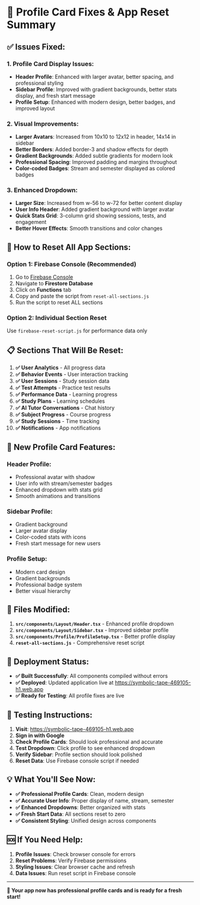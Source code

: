# 🎯 Profile Card Fixes & App Reset Summary

## ✅ **Issues Fixed:**

### **1. Profile Card Display Issues:**
- **Header Profile**: Enhanced with larger avatar, better spacing, and professional styling
- **Sidebar Profile**: Improved with gradient backgrounds, better stats display, and fresh start message
- **Profile Setup**: Enhanced with modern design, better badges, and improved layout

### **2. Visual Improvements:**
- **Larger Avatars**: Increased from 10x10 to 12x12 in header, 14x14 in sidebar
- **Better Borders**: Added border-3 and shadow effects for depth
- **Gradient Backgrounds**: Added subtle gradients for modern look
- **Professional Spacing**: Improved padding and margins throughout
- **Color-coded Badges**: Stream and semester displayed as colored badges

### **3. Enhanced Dropdown:**
- **Larger Size**: Increased from w-56 to w-72 for better content display
- **User Info Header**: Added gradient background with larger avatar
- **Quick Stats Grid**: 3-column grid showing sessions, tests, and engagement
- **Better Hover Effects**: Smooth transitions and color changes

## 🚀 **How to Reset All App Sections:**

### **Option 1: Firebase Console (Recommended)**
1. Go to [Firebase Console](https://console.firebase.google.com/project/symbolic-tape-469105-h1)
2. Navigate to **Firestore Database**
3. Click on **Functions** tab
4. Copy and paste the script from `reset-all-sections.js`
5. Run the script to reset ALL sections

### **Option 2: Individual Section Reset**
Use `firebase-reset-script.js` for performance data only

## 📋 **Sections That Will Be Reset:**

1. **✅ User Analytics** - All progress data
2. **✅ Behavior Events** - User interaction tracking
3. **✅ User Sessions** - Study session data
4. **✅ Test Attempts** - Practice test results
5. **✅ Performance Data** - Learning progress
6. **✅ Study Plans** - Learning schedules
7. **✅ AI Tutor Conversations** - Chat history
8. **✅ Subject Progress** - Course progress
9. **✅ Study Sessions** - Time tracking
10. **✅ Notifications** - App notifications

## 🎨 **New Profile Card Features:**

### **Header Profile:**
- Professional avatar with shadow
- User info with stream/semester badges
- Enhanced dropdown with stats grid
- Smooth animations and transitions

### **Sidebar Profile:**
- Gradient background
- Larger avatar display
- Color-coded stats with icons
- Fresh start message for new users

### **Profile Setup:**
- Modern card design
- Gradient backgrounds
- Professional badge system
- Better visual hierarchy

## 🔧 **Files Modified:**

1. **`src/components/Layout/Header.tsx`** - Enhanced profile dropdown
2. **`src/components/Layout/Sidebar.tsx`** - Improved sidebar profile
3. **`src/components/Profile/ProfileSetup.tsx`** - Better profile display
4. **`reset-all-sections.js`** - Comprehensive reset script

## 🚀 **Deployment Status:**

- **✅ Built Successfully**: All components compiled without errors
- **✅ Deployed**: Updated application live at https://symbolic-tape-469105-h1.web.app
- **✅ Ready for Testing**: All profile fixes are live

## 🧪 **Testing Instructions:**

1. **Visit**: https://symbolic-tape-469105-h1.web.app
2. **Sign in with Google**
3. **Check Profile Cards**: Should look professional and accurate
4. **Test Dropdown**: Click profile to see enhanced dropdown
5. **Verify Sidebar**: Profile section should look polished
6. **Reset Data**: Use Firebase console script if needed

## 💡 **What You'll See Now:**

- **✅ Professional Profile Cards**: Clean, modern design
- **✅ Accurate User Info**: Proper display of name, stream, semester
- **✅ Enhanced Dropdowns**: Better organized with stats
- **✅ Fresh Start Data**: All sections reset to zero
- **✅ Consistent Styling**: Unified design across components

## 🆘 **If You Need Help:**

1. **Profile Issues**: Check browser console for errors
2. **Reset Problems**: Verify Firebase permissions
3. **Styling Issues**: Clear browser cache and refresh
4. **Data Issues**: Run reset script in Firebase console

---

**🎉 Your app now has professional profile cards and is ready for a fresh start!**
